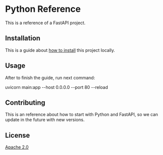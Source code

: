 # Python Reference

This is a reference of a FastAPI project.

## Installation

This is a guide about [how to install](https://docs.google.com/document/d/1UOt7F9rXdClZfzXDnSyQjfYzyal3Ltnx0e08Zn8qS3E/edit?usp=sharing) this project locally.

## Usage

After to finish the guide, run next command:

uvicorn main:app --host 0.0.0.0 --port 80 --reload

## Contributing

This is an reference about how to start with Python and FastAPI, so we can update in the future with new versions.

## License
[Apache 2.0](https://www.apache.org/licenses/LICENSE-2.0)